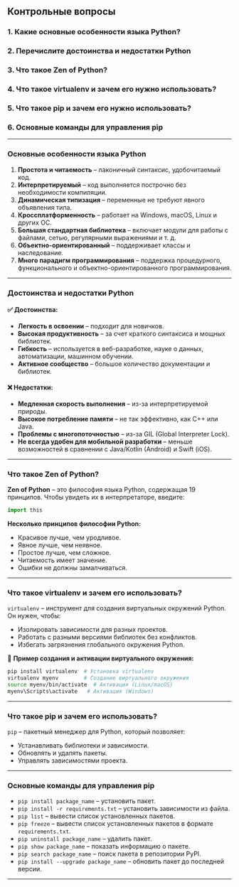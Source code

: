 ## Контрольные вопросы 
### 1. Какие основные особенности языка Python? 


### 2. Перечислите достоинства и недостатки Python


### 3. Что такое Zen of Python?


### 4. Что такое virtualenv и зачем его нужно использовать?


### 5. Что такое pip и зачем его нужно использовать?


### 6. Основные команды для управления pip


---

### **Основные особенности языка Python**  
1. **Простота и читаемость** – лаконичный синтаксис, удобочитаемый код.  
2. **Интерпретируемый** – код выполняется построчно без необходимости компиляции.  
3. **Динамическая типизация** – переменные не требуют явного объявления типа.  
4. **Кроссплатформенность** – работает на Windows, macOS, Linux и других ОС.  
5. **Большая стандартная библиотека** – включает модули для работы с файлами, сетью, регулярными выражениями и т. д.  
6. **Объектно-ориентированный** – поддерживает классы и наследование.  
7. **Много парадигм программирования** – поддержка процедурного, функционального и объектно-ориентированного программирования.  

---

### **Достоинства и недостатки Python**  

#### ✅ Достоинства:  
- **Легкость в освоении** – подходит для новичков.  
- **Высокая продуктивность** – за счет краткого синтаксиса и мощных библиотек.  
- **Гибкость** – используется в веб-разработке, науке о данных, автоматизации, машинном обучении.  
- **Активное сообщество** – большое количество документации и библиотек.  

#### ❌ Недостатки:  
- **Медленная скорость выполнения** – из-за интерпретируемой природы.  
- **Высокое потребление памяти** – не так эффективно, как C++ или Java.  
- **Проблемы с многопоточностью** – из-за GIL (Global Interpreter Lock).  
- **Не всегда удобен для мобильной разработки** – меньше возможностей в сравнении с Java/Kotlin (Android) и Swift (iOS).  

---

### **Что такое Zen of Python?**  
**Zen of Python** – это философия языка Python, содержащая 19 принципов. Чтобы увидеть их в интерпретаторе, введите:  

```python
import this
```

**Несколько принципов философии Python:**  
- Красивое лучше, чем уродливое.  
- Явное лучше, чем неявное.  
- Простое лучше, чем сложное.  
- Читаемость имеет значение.  
- Ошибки не должны замалчиваться.  

---

### **Что такое virtualenv и зачем его использовать?**  
`virtualenv` – инструмент для создания виртуальных окружений Python. Он нужен, чтобы:  
- Изолировать зависимости для разных проектов.  
- Работать с разными версиями библиотек без конфликтов.  
- Избегать загрязнения глобального окружения Python.  

📌 **Пример создания и активации виртуального окружения:**  
```sh
pip install virtualenv  # Установка virtualenv
virtualenv myenv        # Создание виртуального окружения
source myenv/bin/activate  # Активация (Linux/macOS)
myenv\Scripts\activate   # Активация (Windows)
```

---

### **Что такое pip и зачем его использовать?**  
`pip` – пакетный менеджер для Python, который позволяет:  
- Устанавливать библиотеки и зависимости.  
- Обновлять и удалять пакеты.  
- Управлять зависимостями проекта.  

---

### **Основные команды для управления pip**  
- `pip install package_name` – установить пакет.  
- `pip install -r requirements.txt` – установить зависимости из файла.  
- `pip list` – вывести список установленных пакетов.  
- `pip freeze` – вывести список установленных пакетов в формате `requirements.txt`.  
- `pip uninstall package_name` – удалить пакет.  
- `pip show package_name` – показать информацию о пакете.  
- `pip search package_name` – поиск пакета в репозитории PyPI.  
- `pip install --upgrade package_name` – обновить пакет до последней версии.  

---
